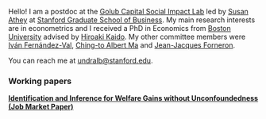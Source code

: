 Hello! I am a postdoc at the [Golub Capital Social Impact Lab](https://www.gsb.stanford.edu/faculty-research/centers-initiatives/sil) led by [Susan Athey](https://athey.people.stanford.edu) at [Stanford Graduate School of Business](https://www.gsb.stanford.edu). My main research interests are in econometrics and I received a PhD in Economics from [Boston University](https://www.bu.edu/econ/) advised by [Hiroaki Kaido](http://people.bu.edu/hkaido/). My other committee members were [Iván Fernández-Val](https://sites.bu.edu/ivanf/), [Ching-to Albert Ma](https://people.bu.edu/ma/) and [Jean-Jacques Forneron](http://jjforneron.com).

You can reach me at [undralb@stanford.edu](mailto:undralb@stanford.edu).

### Working papers

[**Identification and Inference for Welfare Gains without Unconfoundedness (Job Market Paper)**](Byambadalai_JMP.pdf)
